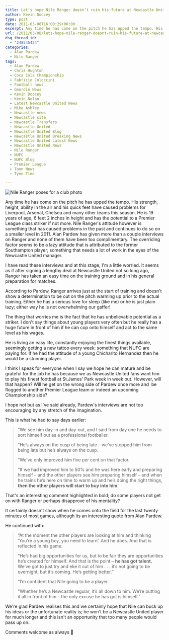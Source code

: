 ```yaml
---
title: Let’s hope Nile Ranger doesn’t ruin his future at Newcastle United
author: Kevin Doocey
type: post
date: 2011-03-08T16:00:29+00:00
excerpt: Any time he has come on the pitch he has upped the tempo. His strength, height, ability in the air and his quick feet have caused..
url: /2011/03/08/lets-hope-nile-ranger-doesnt-ruin-his-future-at-newcastle-united/
dsq_thread_id:
  - "248545424"
categories:
  - Alan Pardew
  - Nile Ranger
tags:
  - Alan Pardew
  - Chris Hughton
  - Coca Cola Championship
  - Fabricio Coloccini
  - Football news
  - Geordie News
  - Kevin Doocey
  - Kevin Nolan
  - Latest Newcastle United News
  - Mike Ashley
  - Newcastle news
  - Newcastle site
  - Newcastle Transfers
  - Newcastle United
  - Newcastle United Blog
  - Newcastle United Breaking News
  - Newcastle United Latest News
  - Newcastle United News
  - Nile Ranger
  - NUFC
  - NUFC Blog
  - Premier League
  - Toon News
  - Tyne Time

---
```

![Nile Ranger poses for a club photo](https://www.tynetime.com/wp-content/uploads/2011/03/Nile_Ranger.jpg "Nile_Ranger - Has fantastic potential but his attitude could overshadow it")

Any time he has come on the pitch he has upped the tempo. His strength, height, ability in the air and his quick feet have caused problems for Liverpool, Arsenal, Chelsea and many other teams this season. He is 19 years of age, 6 feet 2 inches in height and has the potential to a Premier League class striker if not more. Nile Ranger's attitude however is something that has caused problems  in the past and continues to do so on a smaller level in 2011. Alan Pardew has given more than a couple interviews on Ranger and none of them have been too complimentary. The overriding factor seems to be a lazy attitude that is attributed to the former Southampton player; something that needs a lot of work in the eyes of the Newcastle United manager.

I have read these interviews and at this stage; I'm a little worried. It seems as if after signing a lengthy deal at Newcastle United not so long ago, Ranger has taken an easy time on the training ground and in his general preparation for matches.

According to Pardew, Ranger arrives just at the start of training and doesn't show a determination to be out on the pitch warming up prior to the actual training. Either he has a serious love for sleep (like me) or he is just plain lazy; either way he is not overwhelming our gaffer!

The thing that worries me is the fact that he has unbelievable potential as a striker. I don't say things about young players very often but he really has a huge future in front of him if he can cop onto himself and act to the same level as his wages.

He is living an easy life, constantly enjoying the finest things available, seemingly getting a new tattoo every week: something that NUFC are paying for. If he had the attitude of a young Chicharito Hernandez then he would be a stunning player.

I think I speak for everyone when I say we hope he can mature and be grateful for the job he has because we as Newcastle United fans want him to play his finest football at St.James' Park week in week out. However, will that happen? Will he get on the wrong side of Pardew once more and  be flogged to another Premier League team or indeed an upcoming Championship side?

I hope not but as I've said already, Pardew's interviews are not too encouraging by any stretch of the imagination.

This is what he had to say days earlier:

> “We see him day-in and day-out, and I said from day one he needs to sort himself out as a professional footballer.
>
> “He’s always on the cusp of being late – we’ve stopped him from being late but he’s always on the cusp.
>
> “We’ve only improved him five per cent on that factor.
>
> “If we had improved him to 50% and he was here early and preparing himself – and the other players see him preparing himself – and when he trains he’s here on time to warm up and he’s doing the right things, **then the other players will start to buy into him**.'

That's an interesting comment highlighted in bold; do some players not get on with Ranger or perhaps disapprove of his mentality?

It certainly doesn't show when he comes onto the field for the last twenty minutes of most games, although its an interesting quote from Alan Pardew.

He continued with:

> “At the moment the other players are looking at him and thinking ‘You’re a young boy, you need to learn’. And he does. And that is reflected in his game.
>
> “He’s had big opportunities for us, but to be fair they are opportunities he’s created for himself. And that is the point – **he has got talent.** We’ve got to just try and eke it out of him . . . it’s not going to be overnight, but it’s coming. He’s getting better.”
>
> “I’m confident that Nile going to be a player.
>
> “Whether he’s a Newcastle regular, it’s all down to him. We’re putting it all in front of him – the only excuse he has got is himself.”

We're glad Pardew realises this and we certainly hope that Nile can buck up his ideas or the unfortunate reality is; he won't be a Newcastle United player for much longer and this isn't an opportunity that too many people would pass up on..

Comments welcome as always 🙂
